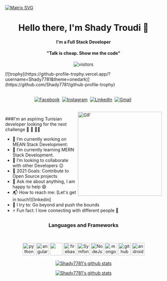 
  [![Matrix SVG](https://raw.githubusercontent.com/rodrigograca31/rodrigograca31/master/matrix.svg)](https://www.youtube.com/watch?v=SDkAGkd4NLc) 
<p>
  <h1 align="center"><b>Hello there, I'm Shady Troudi 👋</b></h1>
</p>
<h4 align="center"><b>I'm a Full Stack Developer</b></h4>
<p>
  <h4 align="center"><b>"Talk is cheap. Show me the code"</b></h4>
</p>

<p align="center">
    <img align="center" alt="visitors" src="https://gpvc.arturio.dev/Sumanth-Talluri" />
</p>
[![trophy](https://github-profile-trophy.vercel.app/?username=Shady7781&theme=onedark)](https://github.com/Shady7781/github-profile-trophy)

<p align="center">
<br>
<a href="https://www.facebook.com/smarty.saisumanth"><img src="https://img.shields.io/badge/facebook-%231877F2.svg?&style=for-the-badge&logo=facebook&logoColor=white" alt="Facebook" /></a>&nbsp;
<a href="https://instagram.com/the.cs.geek?igshid=1mamru7aa53b2"><img src="https://img.shields.io/badge/instagram-%23E4405F.svg?&style=for-the-badge&logo=instagram&logoColor=white" alt="Instagram" /></a>&nbsp;
<a href="https://www.linkedin.com/in/tv-sai-sumanth-3b7811141/"><img src="https://img.shields.io/badge/linkedin-%230077B5.svg?&style=for-the-badge&logo=linkedin&logoColor=white" alt="LinkedIn" /></a>&nbsp;
<a href="mailto:tallurisaisumanth77@gmail.com?subject=Hola%20Sumanth"><img src="https://img.shields.io/badge/gmail-%23D14836.svg?&style=for-the-badge&logo=gmail&logoColor=white" alt="Gmail"/></a>&nbsp;
<!--<a href="https://kkvanonymous.github.io/"><img alt="Website" src="https://img.shields.io/website?style=for-the-badge&up_message=portfolio&url=https%3A%2F%2Fkkvanonymous.github.io%2F"></a>-->
</p>

<br>

<img align="right" height="270px" alt="GIF" src="https://i.pinimg.com/originals/e4/26/70/e426702edf874b181aced1e2fa5c6cde.gif" />

###I'm an aspiring Tunisian  developer looking for the next challenge  👋 👋 👋😊

- 🔭 I’m currently working on MEAN Stack Development:
- 🌱 I’m currently learning MERN Stack Development.
- 👯 I’m looking to collaborate with other Developers :wink:
- 🥅 2021 Goals: Contribute to Open Source projects
- 💬 Ask me about anything, I am happy to help :smile:
- 📬 How to reach me: [Let's get in touch!][linkedin]
- 🧗 I try to: Go beyond and push the bounds
- ⚡ Fun fact: I love connecting with different people :raised_hands:

<h3 align="center">Languages and Frameworks</h3>
<br>

<p align="center">
  <img src="https://www.vectorlogo.zone/logos/python/python-icon.svg" alt="python" width="40" height="40"/>
  <img src="https://seeklogo.com/images/A/angular-logo-CF8B6B5B10-seeklogo.com.png" alt="angular" width="40" height="40"/>
    <img src="https://www.vectorlogo.zone/logos/reactjs/reactjs-icon.svg" width="40" height="40"/> 
  <img src="https://www.vectorlogo.zone/logos/firebase/firebase-icon.svg" alt="firebase" width="40" height="40"/>
  <img src="https://seeklogo.com/images/S/symfony-logo-AA34C8FC16-seeklogo.com.png" alt="Symfony" width="40" height="40"/>
  <img src="https://www.logolynx.com/images/logolynx/c5/c509c38cb89bcf556b2051222663f398.png" alt="NodeJs" width="40" height="40"/>
  <img src="https://www.vectorlogo.zone/logos/mongodb/mongodb-icon.svg" alt="mongo" width="40" height="40"/>

  
  <img src="https://www.vectorlogo.zone/logos/github/github-tile.svg" alt="github" width="40" height="40"/> 
    <img src="https://www.vectorlogo.zone/logos/android/android-icon.svg" alt="android" width="40" height="40"/> 

 </p>

<p align="center">
  <a href="https://github.com/Shady7781">
    <img src="https://github-readme-stats.vercel.app/api?username=Shady7781&count_private=true&hide_border=true&show_icons=true" alt="Shady7781's github stats">
  </a>
</p>
<p align="center">
  <a href="https://github.com/Shady7781">
    <img src="https://github-readme-stats.vercel.app/api/top-langs/?username=Shady7781&layout=compact&hide_border=true&show_icons=true&count_private=true" alt="Shady7781's github stats">
  </a>
</p>

